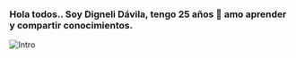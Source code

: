 ### Hola todos.. Soy Digneli Dávila, tengo 25 años 👋 amo aprender y compartir conocimientos.
![Intro](https://firebasestorage.googleapis.com/v0/b/my-portfolio-2a204.appspot.com/o/DigneliD%C3%A1vila.png?alt=media&token=825f06ee-6fc3-4d19-9d51-529e91d4c21d)

<!--
**dignelidxdx/dignelidxdx** is a ✨ _special_ ✨ repository because its `README.md` (this file) appears on your GitHub profile.

Here are some ideas to get you started:

- 🔭 I’m currently working on ...
- 🌱 I’m currently learning ...
- 👯 I’m looking to collaborate on ...
- 🤔 I’m looking for help with ...
- 💬 Ask me about ...
- 📫 How to reach me: ...
- 😄 Pronouns: ...
- ⚡ Fun fact: ...
-->
